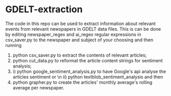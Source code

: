 # GDELT-extraction

The code in this repo can be used to extract information about relevant events from relevant newspapers in GDELT data files. This is can be done by editing newspaper_regex and ai_regex regular expressions in csv_saver.py to the newspaper and subject of your choosing and then running
1. python csv_saver.py to extract the contents of relevant articles;
2. python cut_data.py to reformat the article content strings for sentiment analysis;
3. i)  python google_sentiment_analysis.py to have Google's api analyse the articles sentiment or \n
   ii) python textblob_sentiment_analysis and then
4. python grapher.py to create the articles' monthly average's rolling average per newspaper.
